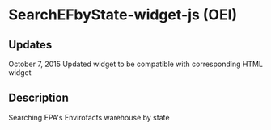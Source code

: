 # SearchEFbyState-widget-js (OEI)

## Updates
October 7, 2015
Updated widget to be compatible with corresponding HTML widget

## Description
Searching EPA's Envirofacts warehouse by state
